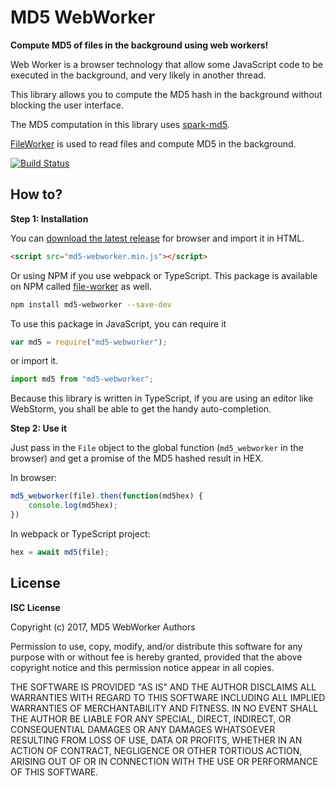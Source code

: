 MD5 WebWorker
=============

**Compute MD5 of files in the background using web workers!**

Web Worker is a browser technology that allow some JavaScript code
to be executed in the background, and very likely in another thread.

This library allows you to compute the MD5 hash in the background
without blocking the user interface.

The MD5 computation in this library uses [spark-md5](https://github.com/satazor/js-spark-md5). 

[FileWorker](https://github.com/imdreamrunner/js-file-worker) is used
to read files and compute MD5 in the background.

[![Build Status](https://travis-ci.org/imdreamrunner/md5-webworker.svg?branch=master)](https://travis-ci.org/imdreamrunner/md5-webworker)

## How to?

**Step 1: Installation**


You can [download the latest release](https://github.com/imdreamrunner/md5-webworker/releases)
for browser and import it in HTML.

```html
<script src="md5-webworker.min.js"></script>
```

Or using NPM if you use webpack or TypeScript. This package
is available on NPM called [file-worker](https://www.npmjs.com/package/md5-webworker)
as well.

```bash
npm install md5-webworker --save-dev
```

To use this package in JavaScript, you can require it

```javascript
var md5 = require("md5-webworker");
```

or import it.

```javascript
import md5 from "md5-webworker";
```

Because this library is written in TypeScript, if you are using
an editor like WebStorm, you shall be able to get the handy
auto-completion.

**Step 2: Use it**

Just pass in the `File` object to the global function 
(`md5_webworker` in the browser)
and get a promise of the MD5 hashed result in HEX.

In browser:

```javascript
md5_webworker(file).then(function(md5hex) {
    console.log(md5hex);
})
```

In webpack or TypeScript project:

```javascript
hex = await md5(file);
```

## License

**ISC License**
    
Copyright (c) 2017, MD5 WebWorker Authors

Permission to use, copy, modify, and/or distribute this software for any
purpose with or without fee is hereby granted, provided that the above
copyright notice and this permission notice appear in all copies.

THE SOFTWARE IS PROVIDED "AS IS" AND THE AUTHOR DISCLAIMS ALL WARRANTIES WITH
REGARD TO THIS SOFTWARE INCLUDING ALL IMPLIED WARRANTIES OF MERCHANTABILITY
AND FITNESS. IN NO EVENT SHALL THE AUTHOR BE LIABLE FOR ANY SPECIAL, DIRECT,
INDIRECT, OR CONSEQUENTIAL DAMAGES OR ANY DAMAGES WHATSOEVER RESULTING FROM
LOSS OF USE, DATA OR PROFITS, WHETHER IN AN ACTION OF CONTRACT, NEGLIGENCE
OR OTHER TORTIOUS ACTION, ARISING OUT OF OR IN CONNECTION WITH THE USE OR
PERFORMANCE OF THIS SOFTWARE.

